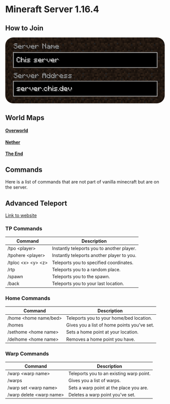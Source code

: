# Mineraft Server 1.16.4

## How to Join

<img href="server" src="pictures/server.png" width="550" style="border-radius: 25px;"/>

## World Maps

#### [Overworld](https://www.chunkbase.com/apps/seed-map#115157112644938149)

#### [Nether](https://www.chunkbase.com/apps/seed-map#-3438722920215551271)

#### [The End](https://www.chunkbase.com/apps/seed-map#-4405026340778613849)

## Commands

Here is a list of commands that are not part of vanilla minecraft but are on the server.

## Advanced Teleport

[Link to website](https://www.spigotmc.org/resources/advanced-teleport.64139/)



### TP Commands

| Command                  | Description                                |
| ------------------------ | ------------------------------------------ |
| /tpo \<player\>          | Instantly teleports you to another player. |
| /tpohere \<player\>      | Instantly teleports another player to you. |
| /tploc \<x\> \<y\> \<z\> | Teleports you to specified coordinates.    |
| /rtp                     | Teleports you to a random place.           |
| /spawn                   | Teleports you to the spawn.                |
| /back                    | Teleports you to your last location.       |

### Home Commands

| Command                  | Description                                 |
| ------------------------ | ------------------------------------------- |
| /home \<home name\/bed\> | Teleports you to your home/bed location.    |
| /homes                   | Gives you a list of home points you've set. |
| /sethome \<home name\>   | Sets a home point at your location.         |
| /delhome \<home name\>   | Removes a home point you have.              |

### Warp Commands

| Command                    | Description                              |
| -------------------------- | ---------------------------------------- |
| /warp \<warp name\>        | Teleports you to an existing warp point. |
| /warps                     | Gives you a list of warps.               |
| /warp set \<warp name\>    | Sets a warp point at the place you are.  |
| /warp delete \<warp name\> | Deletes a warp point you've set.         |

